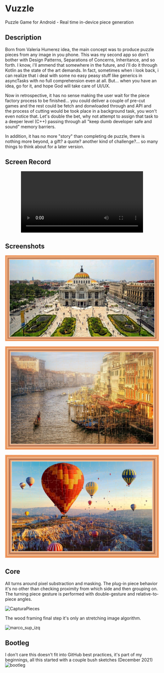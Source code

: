 # Vuzzle
  Puzzle Game for Android - Real time in-device piece generation

## Description

Born from Valeria Humerez idea, the main concept was to produce puzzle pieces from any image in you phone. This was my second app so don't bother with Design Patterns, Separations of Concerns, Inheritance, and so forth. I know, i'll ammend that somewhere in the future, and i'll do it through Kotlin as the state of the art demands. In fact, sometimes when i look back, i can realize that i deal with some no easy peasy stuff like generics in asyncTasks with no full comprehension even at all. But... when you have an idea, go for it, and hope God will take care of UI/UX.

Now in retrospective, it has no sense making the user wait for the piece factory process to be finished... you could deliver a couple of pre-cut games and the rest could be fetch and donwloaded through and API and the process of cutting would be took place in a background task, you won't even notice that. Let's double the bet, why not attempt to assign that task to a deeper level (C++) passing through all "keep dumb developer safe and sound" memory barriers.

In addition, it has no more "story" than completing de puzzle, there is nothing more beyond, a gift? a quote? another kind of challenge?... so many things to think about for a later version.


## Screen Record

<div align="center">
  <video src="https://github.com/Jmlucero1984/Vuzzle/assets/91501518/dc9de31d-aacf-4fbf-a6b8-1d9edcf88e82" width="400" />
</div>


## Screenshots

![MuseoBellasArtesMéxico](https://github.com/Jmlucero1984/Vuzzle/blob/main/ScreenShot_1.jpeg)
 

![Venezia](https://github.com/Jmlucero1984/Vuzzle/blob/main/ScreenShot_2.jpeg)

![capadocia](https://github.com/Jmlucero1984/Vuzzle/blob/main/ScreenShot_3.jpeg)


## Core 

All turns around pixel substraction and masking. The plug-in piece behavior it's no other than checking proximity from which side and then grouping on.
The turning piece gesture is performed with double-gesture and relative-to-piece angles.

![CapturaPieces](https://github.com/Jmlucero1984/Vuzzle/assets/91501518/95b31a80-e69c-4c26-a698-9ac4cd6d57ea)

The wood framing final step it's only an stretching image algorithm.

![marco_sup_izq](https://github.com/Jmlucero1984/Vuzzle/assets/91501518/2dda7d5e-ee4e-40f6-8a61-01a36b5ac1d7)

## Bootleg
I don't care this doesn't fit into GitHub best practices, it's part of my beginnings, all this started with a couple bush sketches (December 2021)
![bootleg](https://github.com/Jmlucero1984/Vuzzle/assets/91501518/906a6c5a-0389-4e2c-b075-5cce9f8aefec)
